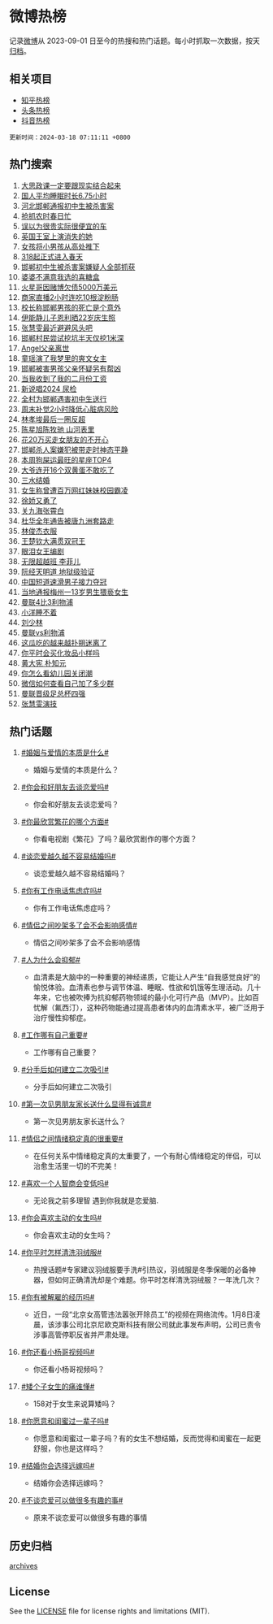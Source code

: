 # 微博热榜

记录[微博](https://www.weibo.com)从 2023-09-01 日至今的热搜和热门话题。每小时抓取一次数据，按天[归档](archives)。

## 相关项目

- [知乎热榜](https://github.com/hotarchive/zhihu)
- [头条热榜](https://github.com/hotarchive/toutiao)
- [抖音热榜](https://github.com/hotarchive/douyin)


`更新时间：2024-03-18 07:11:11 +0800`

## 热门搜索

1. [大思政课一定要跟现实结合起来](https://m.weibo.cn/search?containerid=100103type%3D1%26t%3D10%26q%3D%23%E5%A4%A7%E6%80%9D%E6%94%BF%E8%AF%BE%E4%B8%80%E5%AE%9A%E8%A6%81%E8%B7%9F%E7%8E%B0%E5%AE%9E%E7%BB%93%E5%90%88%E8%B5%B7%E6%9D%A5%23&stream_entry_id=51&isnewpage=1&extparam=seat%3D1%26dgr%3D0%26q%3D%2523%25E5%25A4%25A7%25E6%2580%259D%25E6%2594%25BF%25E8%25AF%25BE%25E4%25B8%2580%25E5%25AE%259A%25E8%25A6%2581%25E8%25B7%259F%25E7%258E%25B0%25E5%25AE%259E%25E7%25BB%2593%25E5%2590%2588%25E8%25B5%25B7%25E6%259D%25A5%2523%26filter_type%3Drealtimehot%26c_type%3D51%26stream_entry_id%3D51%26pos%3D0%26cate%3D10103%26display_time%3D1710717070%26pre_seqid%3D171071707017504256121)
1. [国人平均睡眠时长6.75小时](https://m.weibo.cn/search?containerid=100103type%3D1%26t%3D10%26q%3D%23%E5%9B%BD%E4%BA%BA%E5%B9%B3%E5%9D%87%E7%9D%A1%E7%9C%A0%E6%97%B6%E9%95%BF6.75%E5%B0%8F%E6%97%B6%23&stream_entry_id=31&isnewpage=1&extparam=seat%3D1%26flag%3D2%26dgr%3D0%26stream_entry_id%3D31%26cate%3D5001%26realpos%3D1%26band_rank%3D1%26lcate%3D5001%26c_type%3D31%26q%3D%2523%25E5%259B%25BD%25E4%25BA%25BA%25E5%25B9%25B3%25E5%259D%2587%25E7%259D%25A1%25E7%259C%25A0%25E6%2597%25B6%25E9%2595%25BF6.75%25E5%25B0%258F%25E6%2597%25B6%2523%26pos%3D0%26filter_type%3Drealtimehot%26display_time%3D1710717070%26pre_seqid%3D171071707017504256121)
1. [河北邯郸通报初中生被杀害案](https://m.weibo.cn/search?containerid=100103type%3D1%26t%3D10%26q%3D%23%E6%B2%B3%E5%8C%97%E9%82%AF%E9%83%B8%E9%80%9A%E6%8A%A5%E5%88%9D%E4%B8%AD%E7%94%9F%E8%A2%AB%E6%9D%80%E5%AE%B3%E6%A1%88%23&stream_entry_id=31&isnewpage=1&extparam=seat%3D1%26flag%3D16%26dgr%3D0%26stream_entry_id%3D31%26cate%3D5001%26realpos%3D2%26band_rank%3D2%26lcate%3D5001%26c_type%3D31%26q%3D%2523%25E6%25B2%25B3%25E5%258C%2597%25E9%2582%25AF%25E9%2583%25B8%25E9%2580%259A%25E6%258A%25A5%25E5%2588%259D%25E4%25B8%25AD%25E7%2594%259F%25E8%25A2%25AB%25E6%259D%2580%25E5%25AE%25B3%25E6%25A1%2588%2523%26pos%3D1%26filter_type%3Drealtimehot%26display_time%3D1710717070%26pre_seqid%3D171071707017504256121)
1. [抢抓农时春日忙](https://m.weibo.cn/search?containerid=100103type%3D1%26t%3D10%26q%3D%23%E6%8A%A2%E6%8A%93%E5%86%9C%E6%97%B6%E6%98%A5%E6%97%A5%E5%BF%99%23&stream_entry_id=31&isnewpage=1&extparam=seat%3D1%26flag%3D0%26dgr%3D0%26stream_entry_id%3D31%26cate%3D5001%26realpos%3D3%26band_rank%3D3%26lcate%3D5001%26c_type%3D31%26q%3D%2523%25E6%258A%25A2%25E6%258A%2593%25E5%2586%259C%25E6%2597%25B6%25E6%2598%25A5%25E6%2597%25A5%25E5%25BF%2599%2523%26pos%3D2%26filter_type%3Drealtimehot%26display_time%3D1710717070%26pre_seqid%3D171071707017504256121)
1. [误以为很贵实际很便宜的车](https://m.weibo.cn/search?containerid=100103type%3D1%26t%3D10%26q%3D%23%E8%AF%AF%E4%BB%A5%E4%B8%BA%E5%BE%88%E8%B4%B5%E5%AE%9E%E9%99%85%E5%BE%88%E4%BE%BF%E5%AE%9C%E7%9A%84%E8%BD%A6%23&stream_entry_id=31&isnewpage=1&extparam=seat%3D1%26flag%3D2%26dgr%3D0%26stream_entry_id%3D31%26cate%3D5001%26realpos%3D4%26band_rank%3D4%26lcate%3D5001%26c_type%3D31%26q%3D%2523%25E8%25AF%25AF%25E4%25BB%25A5%25E4%25B8%25BA%25E5%25BE%2588%25E8%25B4%25B5%25E5%25AE%259E%25E9%2599%2585%25E5%25BE%2588%25E4%25BE%25BF%25E5%25AE%259C%25E7%259A%2584%25E8%25BD%25A6%2523%26pos%3D3%26filter_type%3Drealtimehot%26display_time%3D1710717070%26pre_seqid%3D171071707017504256121)
1. [英国王室上演消失的她](https://m.weibo.cn/search?containerid=100103type%3D1%26t%3D10%26q%3D%23%E8%8B%B1%E5%9B%BD%E7%8E%8B%E5%AE%A4%E4%B8%8A%E6%BC%94%E6%B6%88%E5%A4%B1%E7%9A%84%E5%A5%B9%23&stream_entry_id=31&isnewpage=1&extparam=seat%3D1%26flag%3D2%26dgr%3D0%26stream_entry_id%3D31%26cate%3D5001%26realpos%3D5%26band_rank%3D5%26lcate%3D5001%26c_type%3D31%26q%3D%2523%25E8%258B%25B1%25E5%259B%25BD%25E7%258E%258B%25E5%25AE%25A4%25E4%25B8%258A%25E6%25BC%2594%25E6%25B6%2588%25E5%25A4%25B1%25E7%259A%2584%25E5%25A5%25B9%2523%26pos%3D4%26filter_type%3Drealtimehot%26display_time%3D1710717070%26pre_seqid%3D171071707017504256121)
1. [女孩将小男孩从高处推下](https://m.weibo.cn/search?containerid=100103type%3D1%26t%3D10%26q%3D%23%E5%A5%B3%E5%AD%A9%E5%B0%86%E5%B0%8F%E7%94%B7%E5%AD%A9%E4%BB%8E%E9%AB%98%E5%A4%84%E6%8E%A8%E4%B8%8B%23&stream_entry_id=31&isnewpage=1&extparam=seat%3D1%26flag%3D2%26dgr%3D0%26stream_entry_id%3D31%26cate%3D5001%26realpos%3D6%26band_rank%3D6%26lcate%3D5001%26c_type%3D31%26q%3D%2523%25E5%25A5%25B3%25E5%25AD%25A9%25E5%25B0%2586%25E5%25B0%258F%25E7%2594%25B7%25E5%25AD%25A9%25E4%25BB%258E%25E9%25AB%2598%25E5%25A4%2584%25E6%258E%25A8%25E4%25B8%258B%2523%26pos%3D5%26filter_type%3Drealtimehot%26display_time%3D1710717070%26pre_seqid%3D171071707017504256121)
1. [318起正式进入春天](https://m.weibo.cn/search?containerid=100103type%3D1%26t%3D10%26q%3D%23318%E8%B5%B7%E6%AD%A3%E5%BC%8F%E8%BF%9B%E5%85%A5%E6%98%A5%E5%A4%A9%23&stream_entry_id=31&isnewpage=1&extparam=seat%3D1%26dgr%3D0%26is_ad_pos%3D1%26topic_ad%3D1%26adid%3D227052%26cate%3D5001%26stream_entry_id%3D31%26band_rank%3D7%26lcate%3D5001%26c_type%3D31%26q%3D%2523318%25E8%25B5%25B7%25E6%25AD%25A3%25E5%25BC%258F%25E8%25BF%259B%25E5%2585%25A5%25E6%2598%25A5%25E5%25A4%25A9%2523%26pos%3D6%26filter_type%3Drealtimehot%26display_time%3D1710717070%26pre_seqid%3D171071707017504256121)
1. [邯郸初中生被杀害案嫌疑人全部抓获](https://m.weibo.cn/search?containerid=100103type%3D1%26t%3D10%26q%3D%23%E9%82%AF%E9%83%B8%E5%88%9D%E4%B8%AD%E7%94%9F%E8%A2%AB%E6%9D%80%E5%AE%B3%E6%A1%88%E5%AB%8C%E7%96%91%E4%BA%BA%E5%85%A8%E9%83%A8%E6%8A%93%E8%8E%B7%23&stream_entry_id=31&isnewpage=1&extparam=seat%3D1%26flag%3D16%26dgr%3D0%26stream_entry_id%3D31%26cate%3D5001%26realpos%3D7%26band_rank%3D7%26lcate%3D5001%26c_type%3D31%26q%3D%2523%25E9%2582%25AF%25E9%2583%25B8%25E5%2588%259D%25E4%25B8%25AD%25E7%2594%259F%25E8%25A2%25AB%25E6%259D%2580%25E5%25AE%25B3%25E6%25A1%2588%25E5%25AB%258C%25E7%2596%2591%25E4%25BA%25BA%25E5%2585%25A8%25E9%2583%25A8%25E6%258A%2593%25E8%258E%25B7%2523%26pos%3D7%26filter_type%3Drealtimehot%26display_time%3D1710717070%26pre_seqid%3D171071707017504256121)
1. [婆婆不满意我选的喜糖盒](https://m.weibo.cn/search?containerid=100103type%3D1%26t%3D10%26q%3D%23%E5%A9%86%E5%A9%86%E4%B8%8D%E6%BB%A1%E6%84%8F%E6%88%91%E9%80%89%E7%9A%84%E5%96%9C%E7%B3%96%E7%9B%92%23&stream_entry_id=31&isnewpage=1&extparam=seat%3D1%26flag%3D2%26dgr%3D0%26stream_entry_id%3D31%26cate%3D5001%26realpos%3D8%26band_rank%3D8%26lcate%3D5001%26c_type%3D31%26q%3D%2523%25E5%25A9%2586%25E5%25A9%2586%25E4%25B8%258D%25E6%25BB%25A1%25E6%2584%258F%25E6%2588%2591%25E9%2580%2589%25E7%259A%2584%25E5%2596%259C%25E7%25B3%2596%25E7%259B%2592%2523%26pos%3D8%26filter_type%3Drealtimehot%26display_time%3D1710717070%26pre_seqid%3D171071707017504256121)
1. [火星哥因赌博欠债5000万美元](https://m.weibo.cn/search?containerid=100103type%3D1%26t%3D10%26q%3D%23%E7%81%AB%E6%98%9F%E5%93%A5%E5%9B%A0%E8%B5%8C%E5%8D%9A%E6%AC%A0%E5%80%BA5000%E4%B8%87%E7%BE%8E%E5%85%83%23&stream_entry_id=31&isnewpage=1&extparam=seat%3D1%26flag%3D2%26dgr%3D0%26stream_entry_id%3D31%26cate%3D5001%26realpos%3D9%26band_rank%3D9%26lcate%3D5001%26c_type%3D31%26q%3D%2523%25E7%2581%25AB%25E6%2598%259F%25E5%2593%25A5%25E5%259B%25A0%25E8%25B5%258C%25E5%258D%259A%25E6%25AC%25A0%25E5%2580%25BA5000%25E4%25B8%2587%25E7%25BE%258E%25E5%2585%2583%2523%26pos%3D9%26filter_type%3Drealtimehot%26display_time%3D1710717070%26pre_seqid%3D171071707017504256121)
1. [商家直播2小时连吃10根淀粉肠](https://m.weibo.cn/search?containerid=100103type%3D1%26t%3D10%26q%3D%23%E5%95%86%E5%AE%B6%E7%9B%B4%E6%92%AD2%E5%B0%8F%E6%97%B6%E8%BF%9E%E5%90%8310%E6%A0%B9%E6%B7%80%E7%B2%89%E8%82%A0%23&stream_entry_id=31&isnewpage=1&extparam=seat%3D1%26flag%3D2%26dgr%3D0%26stream_entry_id%3D31%26cate%3D5001%26realpos%3D10%26band_rank%3D10%26lcate%3D5001%26c_type%3D31%26q%3D%2523%25E5%2595%2586%25E5%25AE%25B6%25E7%259B%25B4%25E6%2592%25AD2%25E5%25B0%258F%25E6%2597%25B6%25E8%25BF%259E%25E5%2590%258310%25E6%25A0%25B9%25E6%25B7%2580%25E7%25B2%2589%25E8%2582%25A0%2523%26pos%3D10%26filter_type%3Drealtimehot%26display_time%3D1710717070%26pre_seqid%3D171071707017504256121)
1. [校长称邯郸男孩的死亡是个意外](https://m.weibo.cn/search?containerid=100103type%3D1%26t%3D10%26q%3D%23%E6%A0%A1%E9%95%BF%E7%A7%B0%E9%82%AF%E9%83%B8%E7%94%B7%E5%AD%A9%E7%9A%84%E6%AD%BB%E4%BA%A1%E6%98%AF%E4%B8%AA%E6%84%8F%E5%A4%96%23&stream_entry_id=31&isnewpage=1&extparam=seat%3D1%26flag%3D2%26dgr%3D0%26stream_entry_id%3D31%26cate%3D5001%26realpos%3D11%26band_rank%3D11%26lcate%3D5001%26c_type%3D31%26q%3D%2523%25E6%25A0%25A1%25E9%2595%25BF%25E7%25A7%25B0%25E9%2582%25AF%25E9%2583%25B8%25E7%2594%25B7%25E5%25AD%25A9%25E7%259A%2584%25E6%25AD%25BB%25E4%25BA%25A1%25E6%2598%25AF%25E4%25B8%25AA%25E6%2584%258F%25E5%25A4%2596%2523%26pos%3D11%26filter_type%3Drealtimehot%26display_time%3D1710717070%26pre_seqid%3D171071707017504256121)
1. [伊能静儿子恩利晒22岁庆生照](https://m.weibo.cn/search?containerid=100103type%3D1%26t%3D10%26q%3D%23%E4%BC%8A%E8%83%BD%E9%9D%99%E5%84%BF%E5%AD%90%E6%81%A9%E5%88%A9%E6%99%9222%E5%B2%81%E5%BA%86%E7%94%9F%E7%85%A7%23&stream_entry_id=31&isnewpage=1&extparam=seat%3D1%26flag%3D1%26dgr%3D0%26stream_entry_id%3D31%26cate%3D5001%26realpos%3D12%26band_rank%3D12%26lcate%3D5001%26c_type%3D31%26q%3D%2523%25E4%25BC%258A%25E8%2583%25BD%25E9%259D%2599%25E5%2584%25BF%25E5%25AD%2590%25E6%2581%25A9%25E5%2588%25A9%25E6%2599%259222%25E5%25B2%2581%25E5%25BA%2586%25E7%2594%259F%25E7%2585%25A7%2523%26pos%3D12%26filter_type%3Drealtimehot%26display_time%3D1710717070%26pre_seqid%3D171071707017504256121)
1. [张慧雯最近避避风头吧](https://m.weibo.cn/search?containerid=100103type%3D1%26t%3D10%26q%3D%23%E5%BC%A0%E6%85%A7%E9%9B%AF%E6%9C%80%E8%BF%91%E9%81%BF%E9%81%BF%E9%A3%8E%E5%A4%B4%E5%90%A7%23&stream_entry_id=31&isnewpage=1&extparam=seat%3D1%26flag%3D2%26dgr%3D0%26stream_entry_id%3D31%26cate%3D5001%26realpos%3D13%26band_rank%3D13%26lcate%3D5001%26c_type%3D31%26q%3D%2523%25E5%25BC%25A0%25E6%2585%25A7%25E9%259B%25AF%25E6%259C%2580%25E8%25BF%2591%25E9%2581%25BF%25E9%2581%25BF%25E9%25A3%258E%25E5%25A4%25B4%25E5%2590%25A7%2523%26pos%3D13%26filter_type%3Drealtimehot%26display_time%3D1710717070%26pre_seqid%3D171071707017504256121)
1. [邯郸村民尝试挖坑半天仅挖1米深](https://m.weibo.cn/search?containerid=100103type%3D1%26t%3D10%26q%3D%23%E9%82%AF%E9%83%B8%E6%9D%91%E6%B0%91%E5%B0%9D%E8%AF%95%E6%8C%96%E5%9D%91%E5%8D%8A%E5%A4%A9%E4%BB%85%E6%8C%961%E7%B1%B3%E6%B7%B1%23&stream_entry_id=31&isnewpage=1&extparam=seat%3D1%26flag%3D2%26dgr%3D0%26stream_entry_id%3D31%26cate%3D5001%26realpos%3D14%26band_rank%3D14%26lcate%3D5001%26c_type%3D31%26q%3D%2523%25E9%2582%25AF%25E9%2583%25B8%25E6%259D%2591%25E6%25B0%2591%25E5%25B0%259D%25E8%25AF%2595%25E6%258C%2596%25E5%259D%2591%25E5%258D%258A%25E5%25A4%25A9%25E4%25BB%2585%25E6%258C%25961%25E7%25B1%25B3%25E6%25B7%25B1%2523%26pos%3D14%26filter_type%3Drealtimehot%26display_time%3D1710717070%26pre_seqid%3D171071707017504256121)
1. [Angel父亲离世](https://m.weibo.cn/search?containerid=100103type%3D1%26t%3D10%26q%3D%23Angel%E7%88%B6%E4%BA%B2%E7%A6%BB%E4%B8%96%23&stream_entry_id=31&isnewpage=1&extparam=seat%3D1%26flag%3D2%26dgr%3D0%26stream_entry_id%3D31%26cate%3D5001%26realpos%3D15%26band_rank%3D15%26lcate%3D5001%26c_type%3D31%26q%3D%2523Angel%25E7%2588%25B6%25E4%25BA%25B2%25E7%25A6%25BB%25E4%25B8%2596%2523%26pos%3D15%26filter_type%3Drealtimehot%26display_time%3D1710717070%26pre_seqid%3D171071707017504256121)
1. [童瑶演了我梦里的爽文女主](https://m.weibo.cn/search?containerid=100103type%3D1%26t%3D10%26q%3D%E7%AB%A5%E7%91%B6%E6%BC%94%E4%BA%86%E6%88%91%E6%A2%A6%E9%87%8C%E7%9A%84%E7%88%BD%E6%96%87%E5%A5%B3%E4%B8%BB&stream_entry_id=31&isnewpage=1&extparam=seat%3D1%26flag%3D2%26dgr%3D0%26stream_entry_id%3D31%26cate%3D5001%26realpos%3D16%26band_rank%3D16%26lcate%3D5001%26c_type%3D31%26q%3D%25E7%25AB%25A5%25E7%2591%25B6%25E6%25BC%2594%25E4%25BA%2586%25E6%2588%2591%25E6%25A2%25A6%25E9%2587%258C%25E7%259A%2584%25E7%2588%25BD%25E6%2596%2587%25E5%25A5%25B3%25E4%25B8%25BB%26pos%3D16%26filter_type%3Drealtimehot%26display_time%3D1710717070%26pre_seqid%3D171071707017504256121)
1. [邯郸被害男孩父亲怀疑另有帮凶](https://m.weibo.cn/search?containerid=100103type%3D1%26t%3D10%26q%3D%23%E9%82%AF%E9%83%B8%E8%A2%AB%E5%AE%B3%E7%94%B7%E5%AD%A9%E7%88%B6%E4%BA%B2%E6%80%80%E7%96%91%E5%8F%A6%E6%9C%89%E5%B8%AE%E5%87%B6%23&stream_entry_id=31&isnewpage=1&extparam=seat%3D1%26flag%3D0%26dgr%3D0%26stream_entry_id%3D31%26cate%3D5001%26realpos%3D17%26band_rank%3D17%26lcate%3D5001%26c_type%3D31%26q%3D%2523%25E9%2582%25AF%25E9%2583%25B8%25E8%25A2%25AB%25E5%25AE%25B3%25E7%2594%25B7%25E5%25AD%25A9%25E7%2588%25B6%25E4%25BA%25B2%25E6%2580%2580%25E7%2596%2591%25E5%258F%25A6%25E6%259C%2589%25E5%25B8%25AE%25E5%2587%25B6%2523%26pos%3D17%26filter_type%3Drealtimehot%26display_time%3D1710717070%26pre_seqid%3D171071707017504256121)
1. [当我收到了我的二月份工资](https://m.weibo.cn/search?containerid=100103type%3D1%26t%3D10%26q%3D%23%E5%BD%93%E6%88%91%E6%94%B6%E5%88%B0%E4%BA%86%E6%88%91%E7%9A%84%E4%BA%8C%E6%9C%88%E4%BB%BD%E5%B7%A5%E8%B5%84%23&stream_entry_id=31&isnewpage=1&extparam=seat%3D1%26flag%3D2%26dgr%3D0%26stream_entry_id%3D31%26cate%3D5001%26realpos%3D18%26band_rank%3D18%26lcate%3D5001%26c_type%3D31%26q%3D%2523%25E5%25BD%2593%25E6%2588%2591%25E6%2594%25B6%25E5%2588%25B0%25E4%25BA%2586%25E6%2588%2591%25E7%259A%2584%25E4%25BA%258C%25E6%259C%2588%25E4%25BB%25BD%25E5%25B7%25A5%25E8%25B5%2584%2523%26pos%3D18%26filter_type%3Drealtimehot%26display_time%3D1710717070%26pre_seqid%3D171071707017504256121)
1. [新说唱2024 尿检](https://m.weibo.cn/search?containerid=100103type%3D1%26t%3D10%26q%3D%E6%96%B0%E8%AF%B4%E5%94%B12024+%E5%B0%BF%E6%A3%80&stream_entry_id=31&isnewpage=1&extparam=seat%3D1%26flag%3D2%26dgr%3D0%26stream_entry_id%3D31%26cate%3D5001%26realpos%3D19%26band_rank%3D19%26lcate%3D5001%26c_type%3D31%26q%3D%25E6%2596%25B0%25E8%25AF%25B4%25E5%2594%25B12024%2520%25E5%25B0%25BF%25E6%25A3%2580%26pos%3D19%26filter_type%3Drealtimehot%26display_time%3D1710717070%26pre_seqid%3D171071707017504256121)
1. [全村为邯郸遇害初中生送行](https://m.weibo.cn/search?containerid=100103type%3D1%26t%3D10%26q%3D%23%E5%85%A8%E6%9D%91%E4%B8%BA%E9%82%AF%E9%83%B8%E9%81%87%E5%AE%B3%E5%88%9D%E4%B8%AD%E7%94%9F%E9%80%81%E8%A1%8C%23&stream_entry_id=31&isnewpage=1&extparam=seat%3D1%26flag%3D0%26dgr%3D0%26stream_entry_id%3D31%26cate%3D5001%26realpos%3D20%26band_rank%3D20%26lcate%3D5001%26c_type%3D31%26q%3D%2523%25E5%2585%25A8%25E6%259D%2591%25E4%25B8%25BA%25E9%2582%25AF%25E9%2583%25B8%25E9%2581%2587%25E5%25AE%25B3%25E5%2588%259D%25E4%25B8%25AD%25E7%2594%259F%25E9%2580%2581%25E8%25A1%258C%2523%26pos%3D20%26filter_type%3Drealtimehot%26display_time%3D1710717070%26pre_seqid%3D171071707017504256121)
1. [周末补觉2小时降低心脏病风险](https://m.weibo.cn/search?containerid=100103type%3D1%26t%3D10%26q%3D%23%E5%91%A8%E6%9C%AB%E8%A1%A5%E8%A7%892%E5%B0%8F%E6%97%B6%E9%99%8D%E4%BD%8E%E5%BF%83%E8%84%8F%E7%97%85%E9%A3%8E%E9%99%A9%23&stream_entry_id=31&isnewpage=1&extparam=seat%3D1%26flag%3D1%26dgr%3D0%26stream_entry_id%3D31%26cate%3D5001%26realpos%3D21%26band_rank%3D21%26lcate%3D5001%26c_type%3D31%26q%3D%2523%25E5%2591%25A8%25E6%259C%25AB%25E8%25A1%25A5%25E8%25A7%25892%25E5%25B0%258F%25E6%2597%25B6%25E9%2599%258D%25E4%25BD%258E%25E5%25BF%2583%25E8%2584%258F%25E7%2597%2585%25E9%25A3%258E%25E9%2599%25A9%2523%26pos%3D21%26filter_type%3Drealtimehot%26display_time%3D1710717070%26pre_seqid%3D171071707017504256121)
1. [林孝埈最后一圈反超](https://m.weibo.cn/search?containerid=100103type%3D1%26t%3D10%26q%3D%23%E6%9E%97%E5%AD%9D%E5%9F%88%E6%9C%80%E5%90%8E%E4%B8%80%E5%9C%88%E5%8F%8D%E8%B6%85%23&stream_entry_id=31&isnewpage=1&extparam=seat%3D1%26flag%3D0%26dgr%3D0%26stream_entry_id%3D31%26cate%3D5001%26realpos%3D22%26band_rank%3D22%26lcate%3D5001%26c_type%3D31%26q%3D%2523%25E6%259E%2597%25E5%25AD%259D%25E5%259F%2588%25E6%259C%2580%25E5%2590%258E%25E4%25B8%2580%25E5%259C%2588%25E5%258F%258D%25E8%25B6%2585%2523%26pos%3D22%26filter_type%3Drealtimehot%26display_time%3D1710717070%26pre_seqid%3D171071707017504256121)
1. [陈星旭陈牧驰 山河表里](https://m.weibo.cn/search?containerid=100103type%3D1%26t%3D10%26q%3D%E9%99%88%E6%98%9F%E6%97%AD%E9%99%88%E7%89%A7%E9%A9%B0+%E5%B1%B1%E6%B2%B3%E8%A1%A8%E9%87%8C&stream_entry_id=31&isnewpage=1&extparam=seat%3D1%26flag%3D0%26dgr%3D0%26stream_entry_id%3D31%26cate%3D5001%26realpos%3D23%26band_rank%3D23%26lcate%3D5001%26c_type%3D31%26q%3D%25E9%2599%2588%25E6%2598%259F%25E6%2597%25AD%25E9%2599%2588%25E7%2589%25A7%25E9%25A9%25B0%2520%25E5%25B1%25B1%25E6%25B2%25B3%25E8%25A1%25A8%25E9%2587%258C%26pos%3D23%26filter_type%3Drealtimehot%26display_time%3D1710717070%26pre_seqid%3D171071707017504256121)
1. [花20万买走女朋友的不开心](https://m.weibo.cn/search?containerid=100103type%3D1%26t%3D10%26q%3D%23%E8%8A%B120%E4%B8%87%E4%B9%B0%E8%B5%B0%E5%A5%B3%E6%9C%8B%E5%8F%8B%E7%9A%84%E4%B8%8D%E5%BC%80%E5%BF%83%23&stream_entry_id=31&isnewpage=1&extparam=seat%3D1%26flag%3D0%26dgr%3D0%26stream_entry_id%3D31%26cate%3D5001%26realpos%3D24%26band_rank%3D24%26lcate%3D5001%26c_type%3D31%26q%3D%2523%25E8%258A%25B120%25E4%25B8%2587%25E4%25B9%25B0%25E8%25B5%25B0%25E5%25A5%25B3%25E6%259C%258B%25E5%258F%258B%25E7%259A%2584%25E4%25B8%258D%25E5%25BC%2580%25E5%25BF%2583%2523%26pos%3D24%26filter_type%3Drealtimehot%26display_time%3D1710717070%26pre_seqid%3D171071707017504256121)
1. [邯郸杀人案嫌犯被带走时神态平静](https://m.weibo.cn/search?containerid=100103type%3D1%26t%3D10%26q%3D%23%E9%82%AF%E9%83%B8%E6%9D%80%E4%BA%BA%E6%A1%88%E5%AB%8C%E7%8A%AF%E8%A2%AB%E5%B8%A6%E8%B5%B0%E6%97%B6%E7%A5%9E%E6%80%81%E5%B9%B3%E9%9D%99%23&stream_entry_id=31&isnewpage=1&extparam=seat%3D1%26flag%3D0%26dgr%3D0%26stream_entry_id%3D31%26cate%3D5001%26realpos%3D25%26band_rank%3D25%26lcate%3D5001%26c_type%3D31%26q%3D%2523%25E9%2582%25AF%25E9%2583%25B8%25E6%259D%2580%25E4%25BA%25BA%25E6%25A1%2588%25E5%25AB%258C%25E7%258A%25AF%25E8%25A2%25AB%25E5%25B8%25A6%25E8%25B5%25B0%25E6%2597%25B6%25E7%25A5%259E%25E6%2580%2581%25E5%25B9%25B3%25E9%259D%2599%2523%26pos%3D25%26filter_type%3Drealtimehot%26display_time%3D1710717070%26pre_seqid%3D171071707017504256121)
1. [本周狗屎运最旺的星座TOP4](https://m.weibo.cn/search?containerid=100103type%3D1%26t%3D10%26q%3D%E6%9C%AC%E5%91%A8%E7%8B%97%E5%B1%8E%E8%BF%90%E6%9C%80%E6%97%BA%E7%9A%84%E6%98%9F%E5%BA%A7TOP4&stream_entry_id=31&isnewpage=1&extparam=seat%3D1%26flag%3D0%26dgr%3D0%26stream_entry_id%3D31%26cate%3D5001%26realpos%3D26%26band_rank%3D26%26lcate%3D5001%26c_type%3D31%26q%3D%25E6%259C%25AC%25E5%2591%25A8%25E7%258B%2597%25E5%25B1%258E%25E8%25BF%2590%25E6%259C%2580%25E6%2597%25BA%25E7%259A%2584%25E6%2598%259F%25E5%25BA%25A7TOP4%26pos%3D26%26filter_type%3Drealtimehot%26display_time%3D1710717070%26pre_seqid%3D171071707017504256121)
1. [大爷连开16个双黄蛋不敢吃了](https://m.weibo.cn/search?containerid=100103type%3D1%26t%3D10%26q%3D%23%E5%A4%A7%E7%88%B7%E8%BF%9E%E5%BC%8016%E4%B8%AA%E5%8F%8C%E9%BB%84%E8%9B%8B%E4%B8%8D%E6%95%A2%E5%90%83%E4%BA%86%23&stream_entry_id=31&isnewpage=1&extparam=seat%3D1%26flag%3D0%26dgr%3D0%26stream_entry_id%3D31%26cate%3D5001%26realpos%3D27%26band_rank%3D27%26lcate%3D5001%26c_type%3D31%26q%3D%2523%25E5%25A4%25A7%25E7%2588%25B7%25E8%25BF%259E%25E5%25BC%258016%25E4%25B8%25AA%25E5%258F%258C%25E9%25BB%2584%25E8%259B%258B%25E4%25B8%258D%25E6%2595%25A2%25E5%2590%2583%25E4%25BA%2586%2523%26pos%3D27%26filter_type%3Drealtimehot%26display_time%3D1710717070%26pre_seqid%3D171071707017504256121)
1. [三水结婚](https://m.weibo.cn/search?containerid=100103type%3D1%26t%3D10%26q%3D%E4%B8%89%E6%B0%B4%E7%BB%93%E5%A9%9A&stream_entry_id=31&isnewpage=1&extparam=seat%3D1%26flag%3D0%26dgr%3D0%26stream_entry_id%3D31%26cate%3D5001%26realpos%3D28%26band_rank%3D28%26lcate%3D5001%26c_type%3D31%26q%3D%25E4%25B8%2589%25E6%25B0%25B4%25E7%25BB%2593%25E5%25A9%259A%26pos%3D28%26filter_type%3Drealtimehot%26display_time%3D1710717070%26pre_seqid%3D171071707017504256121)
1. [女生称曾遭百万网红妹妹校园霸凌](https://m.weibo.cn/search?containerid=100103type%3D1%26t%3D10%26q%3D%23%E5%A5%B3%E7%94%9F%E7%A7%B0%E6%9B%BE%E9%81%AD%E7%99%BE%E4%B8%87%E7%BD%91%E7%BA%A2%E5%A6%B9%E5%A6%B9%E6%A0%A1%E5%9B%AD%E9%9C%B8%E5%87%8C%23&stream_entry_id=31&isnewpage=1&extparam=seat%3D1%26flag%3D0%26dgr%3D0%26stream_entry_id%3D31%26cate%3D5001%26realpos%3D29%26band_rank%3D29%26lcate%3D5001%26c_type%3D31%26q%3D%2523%25E5%25A5%25B3%25E7%2594%259F%25E7%25A7%25B0%25E6%259B%25BE%25E9%2581%25AD%25E7%2599%25BE%25E4%25B8%2587%25E7%25BD%2591%25E7%25BA%25A2%25E5%25A6%25B9%25E5%25A6%25B9%25E6%25A0%25A1%25E5%259B%25AD%25E9%259C%25B8%25E5%2587%258C%2523%26pos%3D29%26filter_type%3Drealtimehot%26display_time%3D1710717070%26pre_seqid%3D171071707017504256121)
1. [徐娇又勇了](https://m.weibo.cn/search?containerid=100103type%3D1%26t%3D10%26q%3D%23%E5%BE%90%E5%A8%87%E5%8F%88%E5%8B%87%E4%BA%86%23&stream_entry_id=31&isnewpage=1&extparam=seat%3D1%26flag%3D0%26dgr%3D0%26stream_entry_id%3D31%26cate%3D5001%26realpos%3D30%26band_rank%3D30%26lcate%3D5001%26c_type%3D31%26q%3D%2523%25E5%25BE%2590%25E5%25A8%2587%25E5%258F%2588%25E5%258B%2587%25E4%25BA%2586%2523%26pos%3D30%26filter_type%3Drealtimehot%26display_time%3D1710717070%26pre_seqid%3D171071707017504256121)
1. [关九海张霄白](https://m.weibo.cn/search?containerid=100103type%3D1%26t%3D10%26q%3D%23%E5%85%B3%E4%B9%9D%E6%B5%B7%E5%BC%A0%E9%9C%84%E7%99%BD%23&stream_entry_id=31&isnewpage=1&extparam=seat%3D1%26flag%3D0%26dgr%3D0%26stream_entry_id%3D31%26cate%3D5001%26realpos%3D31%26band_rank%3D31%26lcate%3D5001%26c_type%3D31%26q%3D%2523%25E5%2585%25B3%25E4%25B9%259D%25E6%25B5%25B7%25E5%25BC%25A0%25E9%259C%2584%25E7%2599%25BD%2523%26pos%3D31%26filter_type%3Drealtimehot%26display_time%3D1710717070%26pre_seqid%3D171071707017504256121)
1. [杜华全年通告被唐九洲套路走](https://m.weibo.cn/search?containerid=100103type%3D1%26t%3D10%26q%3D%E6%9D%9C%E5%8D%8E%E5%85%A8%E5%B9%B4%E9%80%9A%E5%91%8A%E8%A2%AB%E5%94%90%E4%B9%9D%E6%B4%B2%E5%A5%97%E8%B7%AF%E8%B5%B0&stream_entry_id=31&isnewpage=1&extparam=seat%3D1%26flag%3D0%26dgr%3D0%26stream_entry_id%3D31%26cate%3D5001%26realpos%3D32%26band_rank%3D32%26lcate%3D5001%26c_type%3D31%26q%3D%25E6%259D%259C%25E5%258D%258E%25E5%2585%25A8%25E5%25B9%25B4%25E9%2580%259A%25E5%2591%258A%25E8%25A2%25AB%25E5%2594%2590%25E4%25B9%259D%25E6%25B4%25B2%25E5%25A5%2597%25E8%25B7%25AF%25E8%25B5%25B0%26pos%3D32%26filter_type%3Drealtimehot%26display_time%3D1710717070%26pre_seqid%3D171071707017504256121)
1. [林俊杰衣服](https://m.weibo.cn/search?containerid=100103type%3D1%26t%3D10%26q%3D%E6%9E%97%E4%BF%8A%E6%9D%B0%E8%A1%A3%E6%9C%8D&stream_entry_id=31&isnewpage=1&extparam=seat%3D1%26flag%3D0%26dgr%3D0%26stream_entry_id%3D31%26cate%3D5001%26realpos%3D33%26band_rank%3D33%26lcate%3D5001%26c_type%3D31%26q%3D%25E6%259E%2597%25E4%25BF%258A%25E6%259D%25B0%25E8%25A1%25A3%25E6%259C%258D%26pos%3D33%26filter_type%3Drealtimehot%26display_time%3D1710717070%26pre_seqid%3D171071707017504256121)
1. [王楚钦大满贯双冠王](https://m.weibo.cn/search?containerid=100103type%3D1%26t%3D10%26q%3D%23%E7%8E%8B%E6%A5%9A%E9%92%A6%E5%A4%A7%E6%BB%A1%E8%B4%AF%E5%8F%8C%E5%86%A0%E7%8E%8B%23&stream_entry_id=31&isnewpage=1&extparam=seat%3D1%26flag%3D0%26dgr%3D0%26stream_entry_id%3D31%26cate%3D5001%26realpos%3D34%26band_rank%3D34%26lcate%3D5001%26c_type%3D31%26q%3D%2523%25E7%258E%258B%25E6%25A5%259A%25E9%2592%25A6%25E5%25A4%25A7%25E6%25BB%25A1%25E8%25B4%25AF%25E5%258F%258C%25E5%2586%25A0%25E7%258E%258B%2523%26pos%3D34%26filter_type%3Drealtimehot%26display_time%3D1710717070%26pre_seqid%3D171071707017504256121)
1. [眼泪女王编剧](https://m.weibo.cn/search?containerid=100103type%3D1%26t%3D10%26q%3D%E7%9C%BC%E6%B3%AA%E5%A5%B3%E7%8E%8B%E7%BC%96%E5%89%A7&stream_entry_id=31&isnewpage=1&extparam=seat%3D1%26flag%3D0%26dgr%3D0%26stream_entry_id%3D31%26cate%3D5001%26realpos%3D35%26band_rank%3D35%26lcate%3D5001%26c_type%3D31%26q%3D%25E7%259C%25BC%25E6%25B3%25AA%25E5%25A5%25B3%25E7%258E%258B%25E7%25BC%2596%25E5%2589%25A7%26pos%3D35%26filter_type%3Drealtimehot%26display_time%3D1710717070%26pre_seqid%3D171071707017504256121)
1. [无限超越班 李菲儿](https://m.weibo.cn/search?containerid=100103type%3D1%26t%3D10%26q%3D%E6%97%A0%E9%99%90%E8%B6%85%E8%B6%8A%E7%8F%AD+%E6%9D%8E%E8%8F%B2%E5%84%BF&stream_entry_id=31&isnewpage=1&extparam=seat%3D1%26flag%3D0%26dgr%3D0%26stream_entry_id%3D31%26cate%3D5001%26realpos%3D36%26band_rank%3D36%26lcate%3D5001%26c_type%3D31%26q%3D%25E6%2597%25A0%25E9%2599%2590%25E8%25B6%2585%25E8%25B6%258A%25E7%258F%25AD%2520%25E6%259D%258E%25E8%258F%25B2%25E5%2584%25BF%26pos%3D36%26filter_type%3Drealtimehot%26display_time%3D1710717070%26pre_seqid%3D171071707017504256121)
1. [阮经天明道 地狱级验证](https://m.weibo.cn/search?containerid=100103type%3D1%26t%3D10%26q%3D%E9%98%AE%E7%BB%8F%E5%A4%A9%E6%98%8E%E9%81%93+%E5%9C%B0%E7%8B%B1%E7%BA%A7%E9%AA%8C%E8%AF%81&stream_entry_id=31&isnewpage=1&extparam=seat%3D1%26flag%3D0%26dgr%3D0%26stream_entry_id%3D31%26cate%3D5001%26realpos%3D37%26band_rank%3D37%26lcate%3D5001%26c_type%3D31%26q%3D%25E9%2598%25AE%25E7%25BB%258F%25E5%25A4%25A9%25E6%2598%258E%25E9%2581%2593%2520%25E5%259C%25B0%25E7%258B%25B1%25E7%25BA%25A7%25E9%25AA%258C%25E8%25AF%2581%26pos%3D37%26filter_type%3Drealtimehot%26display_time%3D1710717070%26pre_seqid%3D171071707017504256121)
1. [中国短道速滑男子接力夺冠](https://m.weibo.cn/search?containerid=100103type%3D1%26t%3D10%26q%3D%23%E4%B8%AD%E5%9B%BD%E7%9F%AD%E9%81%93%E9%80%9F%E6%BB%91%E7%94%B7%E5%AD%90%E6%8E%A5%E5%8A%9B%E5%A4%BA%E5%86%A0%23&stream_entry_id=31&isnewpage=1&extparam=seat%3D1%26flag%3D0%26dgr%3D0%26stream_entry_id%3D31%26cate%3D5001%26realpos%3D38%26band_rank%3D38%26lcate%3D5001%26c_type%3D31%26q%3D%2523%25E4%25B8%25AD%25E5%259B%25BD%25E7%259F%25AD%25E9%2581%2593%25E9%2580%259F%25E6%25BB%2591%25E7%2594%25B7%25E5%25AD%2590%25E6%258E%25A5%25E5%258A%259B%25E5%25A4%25BA%25E5%2586%25A0%2523%26pos%3D38%26filter_type%3Drealtimehot%26display_time%3D1710717070%26pre_seqid%3D171071707017504256121)
1. [当地通报梅州一13岁男生猥亵女生](https://m.weibo.cn/search?containerid=100103type%3D1%26t%3D10%26q%3D%23%E5%BD%93%E5%9C%B0%E9%80%9A%E6%8A%A5%E6%A2%85%E5%B7%9E%E4%B8%8013%E5%B2%81%E7%94%B7%E7%94%9F%E7%8C%A5%E4%BA%B5%E5%A5%B3%E7%94%9F%23&stream_entry_id=31&isnewpage=1&extparam=seat%3D1%26flag%3D1%26dgr%3D0%26stream_entry_id%3D31%26cate%3D5001%26realpos%3D39%26band_rank%3D39%26lcate%3D5001%26c_type%3D31%26q%3D%2523%25E5%25BD%2593%25E5%259C%25B0%25E9%2580%259A%25E6%258A%25A5%25E6%25A2%2585%25E5%25B7%259E%25E4%25B8%258013%25E5%25B2%2581%25E7%2594%25B7%25E7%2594%259F%25E7%258C%25A5%25E4%25BA%25B5%25E5%25A5%25B3%25E7%2594%259F%2523%26pos%3D39%26filter_type%3Drealtimehot%26display_time%3D1710717070%26pre_seqid%3D171071707017504256121)
1. [曼联4比3利物浦](https://m.weibo.cn/search?containerid=100103type%3D1%26t%3D10%26q%3D%23%E6%9B%BC%E8%81%944%E6%AF%943%E5%88%A9%E7%89%A9%E6%B5%A6%23&stream_entry_id=31&isnewpage=1&extparam=seat%3D1%26flag%3D1%26dgr%3D0%26stream_entry_id%3D31%26cate%3D5001%26realpos%3D40%26band_rank%3D40%26lcate%3D5001%26c_type%3D31%26q%3D%2523%25E6%259B%25BC%25E8%2581%25944%25E6%25AF%25943%25E5%2588%25A9%25E7%2589%25A9%25E6%25B5%25A6%2523%26pos%3D40%26filter_type%3Drealtimehot%26display_time%3D1710717070%26pre_seqid%3D171071707017504256121)
1. [小洋睡不着](https://m.weibo.cn/search?containerid=100103type%3D1%26t%3D10%26q%3D%23%E5%B0%8F%E6%B4%8B%E7%9D%A1%E4%B8%8D%E7%9D%80%23&stream_entry_id=31&isnewpage=1&extparam=seat%3D1%26flag%3D0%26dgr%3D0%26stream_entry_id%3D31%26cate%3D5001%26realpos%3D41%26band_rank%3D41%26lcate%3D5001%26c_type%3D31%26q%3D%2523%25E5%25B0%258F%25E6%25B4%258B%25E7%259D%25A1%25E4%25B8%258D%25E7%259D%2580%2523%26pos%3D41%26filter_type%3Drealtimehot%26display_time%3D1710717070%26pre_seqid%3D171071707017504256121)
1. [刘少林](https://m.weibo.cn/search?containerid=100103type%3D1%26t%3D10%26q%3D%E5%88%98%E5%B0%91%E6%9E%97&stream_entry_id=31&isnewpage=1&extparam=seat%3D1%26flag%3D0%26dgr%3D0%26stream_entry_id%3D31%26cate%3D5001%26realpos%3D42%26band_rank%3D42%26lcate%3D5001%26c_type%3D31%26q%3D%25E5%2588%2598%25E5%25B0%2591%25E6%259E%2597%26pos%3D42%26filter_type%3Drealtimehot%26display_time%3D1710717070%26pre_seqid%3D171071707017504256121)
1. [曼联vs利物浦](https://m.weibo.cn/search?containerid=100103type%3D1%26t%3D10%26q%3D%23%E6%9B%BC%E8%81%94vs%E5%88%A9%E7%89%A9%E6%B5%A6%23&stream_entry_id=31&isnewpage=1&extparam=seat%3D1%26flag%3D0%26dgr%3D0%26stream_entry_id%3D31%26cate%3D5001%26realpos%3D43%26band_rank%3D43%26lcate%3D5001%26c_type%3D31%26q%3D%2523%25E6%259B%25BC%25E8%2581%2594vs%25E5%2588%25A9%25E7%2589%25A9%25E6%25B5%25A6%2523%26pos%3D43%26filter_type%3Drealtimehot%26display_time%3D1710717070%26pre_seqid%3D171071707017504256121)
1. [这瓜吃的越来越扑朔迷离了](https://m.weibo.cn/search?containerid=100103type%3D1%26t%3D10%26q%3D%23%E8%BF%99%E7%93%9C%E5%90%83%E7%9A%84%E8%B6%8A%E6%9D%A5%E8%B6%8A%E6%89%91%E6%9C%94%E8%BF%B7%E7%A6%BB%E4%BA%86%23&stream_entry_id=31&isnewpage=1&extparam=seat%3D1%26flag%3D0%26dgr%3D0%26stream_entry_id%3D31%26cate%3D5001%26realpos%3D44%26band_rank%3D44%26lcate%3D5001%26c_type%3D31%26q%3D%2523%25E8%25BF%2599%25E7%2593%259C%25E5%2590%2583%25E7%259A%2584%25E8%25B6%258A%25E6%259D%25A5%25E8%25B6%258A%25E6%2589%2591%25E6%259C%2594%25E8%25BF%25B7%25E7%25A6%25BB%25E4%25BA%2586%2523%26pos%3D44%26filter_type%3Drealtimehot%26display_time%3D1710717070%26pre_seqid%3D171071707017504256121)
1. [你平时会买化妆品小样吗](https://m.weibo.cn/search?containerid=100103type%3D1%26t%3D10%26q%3D%23%E4%BD%A0%E5%B9%B3%E6%97%B6%E4%BC%9A%E4%B9%B0%E5%8C%96%E5%A6%86%E5%93%81%E5%B0%8F%E6%A0%B7%E5%90%97%23&stream_entry_id=31&isnewpage=1&extparam=seat%3D1%26flag%3D1%26dgr%3D0%26stream_entry_id%3D31%26cate%3D5001%26realpos%3D45%26band_rank%3D45%26lcate%3D5001%26c_type%3D31%26q%3D%2523%25E4%25BD%25A0%25E5%25B9%25B3%25E6%2597%25B6%25E4%25BC%259A%25E4%25B9%25B0%25E5%258C%2596%25E5%25A6%2586%25E5%2593%2581%25E5%25B0%258F%25E6%25A0%25B7%25E5%2590%2597%2523%26pos%3D45%26filter_type%3Drealtimehot%26display_time%3D1710717070%26pre_seqid%3D171071707017504256121)
1. [黄大宪 朴知元](https://m.weibo.cn/search?containerid=100103type%3D1%26t%3D10%26q%3D%E9%BB%84%E5%A4%A7%E5%AE%AA+%E6%9C%B4%E7%9F%A5%E5%85%83&stream_entry_id=31&isnewpage=1&extparam=seat%3D1%26flag%3D0%26dgr%3D0%26stream_entry_id%3D31%26cate%3D5001%26realpos%3D46%26band_rank%3D46%26lcate%3D5001%26c_type%3D31%26q%3D%25E9%25BB%2584%25E5%25A4%25A7%25E5%25AE%25AA%2520%25E6%259C%25B4%25E7%259F%25A5%25E5%2585%2583%26pos%3D46%26filter_type%3Drealtimehot%26display_time%3D1710717070%26pre_seqid%3D171071707017504256121)
1. [你怎么看幼儿园关闭潮](https://m.weibo.cn/search?containerid=100103type%3D1%26t%3D10%26q%3D%23%E4%BD%A0%E6%80%8E%E4%B9%88%E7%9C%8B%E5%B9%BC%E5%84%BF%E5%9B%AD%E5%85%B3%E9%97%AD%E6%BD%AE%23&stream_entry_id=31&isnewpage=1&extparam=seat%3D1%26flag%3D0%26dgr%3D0%26stream_entry_id%3D31%26cate%3D5001%26realpos%3D47%26band_rank%3D47%26lcate%3D5001%26c_type%3D31%26q%3D%2523%25E4%25BD%25A0%25E6%2580%258E%25E4%25B9%2588%25E7%259C%258B%25E5%25B9%25BC%25E5%2584%25BF%25E5%259B%25AD%25E5%2585%25B3%25E9%2597%25AD%25E6%25BD%25AE%2523%26pos%3D47%26filter_type%3Drealtimehot%26display_time%3D1710717070%26pre_seqid%3D171071707017504256121)
1. [微信如何查看自己加了多少群](https://m.weibo.cn/search?containerid=100103type%3D1%26t%3D10%26q%3D%23%E5%BE%AE%E4%BF%A1%E5%A6%82%E4%BD%95%E6%9F%A5%E7%9C%8B%E8%87%AA%E5%B7%B1%E5%8A%A0%E4%BA%86%E5%A4%9A%E5%B0%91%E7%BE%A4%23&stream_entry_id=31&isnewpage=1&extparam=seat%3D1%26flag%3D0%26dgr%3D0%26stream_entry_id%3D31%26cate%3D5001%26realpos%3D48%26band_rank%3D48%26lcate%3D5001%26c_type%3D31%26q%3D%2523%25E5%25BE%25AE%25E4%25BF%25A1%25E5%25A6%2582%25E4%25BD%2595%25E6%259F%25A5%25E7%259C%258B%25E8%2587%25AA%25E5%25B7%25B1%25E5%258A%25A0%25E4%25BA%2586%25E5%25A4%259A%25E5%25B0%2591%25E7%25BE%25A4%2523%26pos%3D48%26filter_type%3Drealtimehot%26display_time%3D1710717070%26pre_seqid%3D171071707017504256121)
1. [曼联晋级足总杯四强](https://m.weibo.cn/search?containerid=100103type%3D1%26t%3D10%26q%3D%23%E6%9B%BC%E8%81%94%E6%99%8B%E7%BA%A7%E8%B6%B3%E6%80%BB%E6%9D%AF%E5%9B%9B%E5%BC%BA%23&stream_entry_id=31&isnewpage=1&extparam=seat%3D1%26flag%3D1%26dgr%3D0%26stream_entry_id%3D31%26cate%3D5001%26realpos%3D49%26band_rank%3D49%26lcate%3D5001%26c_type%3D31%26q%3D%2523%25E6%259B%25BC%25E8%2581%2594%25E6%2599%258B%25E7%25BA%25A7%25E8%25B6%25B3%25E6%2580%25BB%25E6%259D%25AF%25E5%259B%259B%25E5%25BC%25BA%2523%26pos%3D49%26filter_type%3Drealtimehot%26display_time%3D1710717070%26pre_seqid%3D171071707017504256121)
1. [张慧雯演技](https://m.weibo.cn/search?containerid=100103type%3D1%26t%3D10%26q%3D%E5%BC%A0%E6%85%A7%E9%9B%AF%E6%BC%94%E6%8A%80&stream_entry_id=31&isnewpage=1&extparam=seat%3D1%26flag%3D0%26dgr%3D0%26stream_entry_id%3D31%26cate%3D5001%26realpos%3D50%26band_rank%3D50%26lcate%3D5001%26c_type%3D31%26q%3D%25E5%25BC%25A0%25E6%2585%25A7%25E9%259B%25AF%25E6%25BC%2594%25E6%258A%2580%26pos%3D50%26filter_type%3Drealtimehot%26display_time%3D1710717070%26pre_seqid%3D171071707017504256121)

## 热门话题

1. [#婚姻与爱情的本质是什么#](https://m.weibo.cn/search?containerid=231522type%3D1%26t%3D10%26q%3D%23%E5%A9%9A%E5%A7%BB%E4%B8%8E%E7%88%B1%E6%83%85%E7%9A%84%E6%9C%AC%E8%B4%A8%E6%98%AF%E4%BB%80%E4%B9%88%23&stream_entry_id=128&isnewpage=1&extparam=seat%3D1%26unitid%3D1704881162756%26cate%3D5004%26lcate%3D5004%26dgr%3D0%26c_type%3D128%26pos%3D1-0-0%26display_time%3D1710717071%26pre_seqid%3D171071707105702049144)
    - 婚姻与爱情的本质是什么？

1. [#你会和好朋友去谈恋爱吗#](https://m.weibo.cn/search?containerid=231522type%3D1%26t%3D10%26q%3D%23%E4%BD%A0%E4%BC%9A%E5%92%8C%E5%A5%BD%E6%9C%8B%E5%8F%8B%E5%8E%BB%E8%B0%88%E6%81%8B%E7%88%B1%E5%90%97%23&stream_entry_id=128&isnewpage=1&extparam=seat%3D1%26unitid%3D1704849959446%26cate%3D5004%26lcate%3D5004%26dgr%3D0%26c_type%3D128%26pos%3D1-0-1%26display_time%3D1710717071%26pre_seqid%3D171071707105702049144)
    - 你会和好朋友去谈恋爱吗？

1. [#你最欣赏繁花的哪个方面#](https://m.weibo.cn/search?containerid=231522type%3D1%26t%3D10%26q%3D%23%E4%BD%A0%E6%9C%80%E6%AC%A3%E8%B5%8F%E7%B9%81%E8%8A%B1%E7%9A%84%E5%93%AA%E4%B8%AA%E6%96%B9%E9%9D%A2%23&stream_entry_id=128&isnewpage=1&extparam=seat%3D1%26unitid%3D1704872158127%26cate%3D5004%26lcate%3D5004%26dgr%3D0%26c_type%3D128%26pos%3D1-0-2%26display_time%3D1710717071%26pre_seqid%3D171071707105702049144)
    - 你看电视剧《繁花》了吗？最欣赏剧作的哪个方面？

1. [#谈恋爱越久越不容易结婚吗#](https://m.weibo.cn/search?containerid=231522type%3D1%26t%3D10%26q%3D%23%E8%B0%88%E6%81%8B%E7%88%B1%E8%B6%8A%E4%B9%85%E8%B6%8A%E4%B8%8D%E5%AE%B9%E6%98%93%E7%BB%93%E5%A9%9A%E5%90%97%23&stream_entry_id=128&isnewpage=1&extparam=seat%3D1%26unitid%3D1704871559387%26cate%3D5004%26lcate%3D5004%26dgr%3D0%26c_type%3D128%26pos%3D1-0-3%26display_time%3D1710717071%26pre_seqid%3D171071707105702049144)
    - 谈恋爱越久越不容易结婚吗？

1. [#你有工作电话焦虑症吗#](https://m.weibo.cn/search?containerid=231522type%3D1%26t%3D10%26q%3D%23%E4%BD%A0%E6%9C%89%E5%B7%A5%E4%BD%9C%E7%94%B5%E8%AF%9D%E7%84%A6%E8%99%91%E7%97%87%E5%90%97%23&stream_entry_id=128&isnewpage=1&extparam=seat%3D1%26unitid%3D1704877884678%26cate%3D5004%26lcate%3D5004%26dgr%3D0%26c_type%3D128%26pos%3D1-0-4%26display_time%3D1710717071%26pre_seqid%3D171071707105702049144)
    - 你有工作电话焦虑症吗？

1. [#情侣之间吵架多了会不会影响感情#](https://m.weibo.cn/search?containerid=231522type%3D1%26t%3D10%26q%3D%23%E6%83%85%E4%BE%A3%E4%B9%8B%E9%97%B4%E5%90%B5%E6%9E%B6%E5%A4%9A%E4%BA%86%E4%BC%9A%E4%B8%8D%E4%BC%9A%E5%BD%B1%E5%93%8D%E6%84%9F%E6%83%85%23&stream_entry_id=128&isnewpage=1&extparam=seat%3D1%26unitid%3D1704792093809%26cate%3D5004%26lcate%3D5004%26dgr%3D0%26c_type%3D128%26pos%3D1-0-5%26display_time%3D1710717071%26pre_seqid%3D171071707105702049144)
    - 情侣之间吵架多了会不会影响感情

1. [#人为什么会抑郁#](https://m.weibo.cn/search?containerid=231522type%3D1%26t%3D10%26q%3D%23%E4%BA%BA%E4%B8%BA%E4%BB%80%E4%B9%88%E4%BC%9A%E6%8A%91%E9%83%81%23&stream_entry_id=128&isnewpage=1&extparam=seat%3D1%26unitid%3D1704881163792%26cate%3D5004%26lcate%3D5004%26dgr%3D0%26c_type%3D128%26pos%3D1-0-6%26display_time%3D1710717071%26pre_seqid%3D171071707105702049144)
    - 血清素是大脑中的一种重要的神经递质，它能让人产生“自我感觉良好”的愉悦体验。血清素也参与调节体温、睡眠、性欲和饥饿等生理活动。几十年来，它也被吹捧为抗抑郁药物领域的最小化可行产品（MVP）。比如百忧解（氟西汀），这种药物能通过提高患者体内的血清素水平，被广泛用于治疗慢性抑郁症。

1. [#工作哪有自己重要#](https://m.weibo.cn/search?containerid=231522type%3D1%26t%3D10%26q%3D%23%E5%B7%A5%E4%BD%9C%E5%93%AA%E6%9C%89%E8%87%AA%E5%B7%B1%E9%87%8D%E8%A6%81%23&stream_entry_id=128&isnewpage=1&extparam=seat%3D1%26unitid%3D1704949537973%26cate%3D5004%26lcate%3D5004%26dgr%3D0%26c_type%3D128%26pos%3D1-0-7%26display_time%3D1710717071%26pre_seqid%3D171071707105702049144)
    - 工作哪有自己重要？

1. [#分手后如何建立二次吸引#](https://m.weibo.cn/search?containerid=231522type%3D1%26t%3D10%26q%3D%23%E5%88%86%E6%89%8B%E5%90%8E%E5%A6%82%E4%BD%95%E5%BB%BA%E7%AB%8B%E4%BA%8C%E6%AC%A1%E5%90%B8%E5%BC%95%23&stream_entry_id=128&isnewpage=1&extparam=seat%3D1%26unitid%3D1704870666886%26cate%3D5004%26lcate%3D5004%26dgr%3D0%26c_type%3D128%26pos%3D1-0-8%26display_time%3D1710717071%26pre_seqid%3D171071707105702049144)
    - 分手后如何建立二次吸引

1. [#第一次见男朋友家长送什么显得有诚意#](https://m.weibo.cn/search?containerid=231522type%3D1%26t%3D10%26q%3D%23%E7%AC%AC%E4%B8%80%E6%AC%A1%E8%A7%81%E7%94%B7%E6%9C%8B%E5%8F%8B%E5%AE%B6%E9%95%BF%E9%80%81%E4%BB%80%E4%B9%88%E6%98%BE%E5%BE%97%E6%9C%89%E8%AF%9A%E6%84%8F%23&stream_entry_id=128&isnewpage=1&extparam=seat%3D1%26unitid%3D1704946836507%26cate%3D5004%26lcate%3D5004%26dgr%3D0%26c_type%3D128%26pos%3D1-0-9%26display_time%3D1710717071%26pre_seqid%3D171071707105702049144)
    - 第一次见男朋友家长送什么？

1. [#情侣之间情绪稳定真的很重要#](https://m.weibo.cn/search?containerid=231522type%3D1%26t%3D10%26q%3D%23%E6%83%85%E4%BE%A3%E4%B9%8B%E9%97%B4%E6%83%85%E7%BB%AA%E7%A8%B3%E5%AE%9A%E7%9C%9F%E7%9A%84%E5%BE%88%E9%87%8D%E8%A6%81%23&stream_entry_id=128&isnewpage=1&extparam=seat%3D1%26unitid%3D1704779493657%26cate%3D5004%26lcate%3D5004%26dgr%3D0%26c_type%3D128%26pos%3D1-0-10%26display_time%3D1710717071%26pre_seqid%3D171071707105702049144)
    - 在任何关系中情绪稳定真的太重要了，一个有耐心情绪稳定的伴侣，可以治愈生活里一切的不完美！

1. [#喜欢一个人智商会变低吗#](https://m.weibo.cn/search?containerid=231522type%3D1%26t%3D10%26q%3D%23%E5%96%9C%E6%AC%A2%E4%B8%80%E4%B8%AA%E4%BA%BA%E6%99%BA%E5%95%86%E4%BC%9A%E5%8F%98%E4%BD%8E%E5%90%97%23&stream_entry_id=128&isnewpage=1&extparam=seat%3D1%26unitid%3D1704783068038%26cate%3D5004%26lcate%3D5004%26dgr%3D0%26c_type%3D128%26pos%3D1-0-11%26display_time%3D1710717071%26pre_seqid%3D171071707105702049144)
    - 无论我之前多理智  遇到你我就是恋爱脑.

1. [#你会喜欢主动的女生吗#](https://m.weibo.cn/search?containerid=231522type%3D1%26t%3D10%26q%3D%23%E4%BD%A0%E4%BC%9A%E5%96%9C%E6%AC%A2%E4%B8%BB%E5%8A%A8%E7%9A%84%E5%A5%B3%E7%94%9F%E5%90%97%23&stream_entry_id=128&isnewpage=1&extparam=seat%3D1%26unitid%3D1704786077236%26cate%3D5004%26lcate%3D5004%26dgr%3D0%26c_type%3D128%26pos%3D1-0-12%26display_time%3D1710717071%26pre_seqid%3D171071707105702049144)
    - 你会喜欢主动的女生吗？

1. [#你平时怎样清洗羽绒服#](https://m.weibo.cn/search?containerid=231522type%3D1%26t%3D10%26q%3D%23%E4%BD%A0%E5%B9%B3%E6%97%B6%E6%80%8E%E6%A0%B7%E6%B8%85%E6%B4%97%E7%BE%BD%E7%BB%92%E6%9C%8D%23&stream_entry_id=128&isnewpage=1&extparam=seat%3D1%26unitid%3D1704789081364%26cate%3D5004%26lcate%3D5004%26dgr%3D0%26c_type%3D128%26pos%3D1-0-13%26display_time%3D1710717071%26pre_seqid%3D171071707105702049144)
    - 热搜话题#专家建议羽绒服要手洗#引热议，羽绒服是冬季保暖的必备神器，但如何正确清洗却是个难题。你平时怎样清洗羽绒服？一年洗几次？

1. [#你有被解雇的经历吗#](https://m.weibo.cn/search?containerid=231522type%3D1%26t%3D10%26q%3D%23%E4%BD%A0%E6%9C%89%E8%A2%AB%E8%A7%A3%E9%9B%87%E7%9A%84%E7%BB%8F%E5%8E%86%E5%90%97%23&stream_entry_id=128&isnewpage=1&extparam=seat%3D1%26unitid%3D1704794482090%26cate%3D5004%26lcate%3D5004%26dgr%3D0%26c_type%3D128%26pos%3D1-0-14%26display_time%3D1710717071%26pre_seqid%3D171071707105702049144)
    - 近日，一段“北京女高管违法嚣张开除员工”的视频在网络流传。1月8日凌晨，该涉事公司北京尼欧克斯科技有限公司就此事发布声明，公司已责令涉事高管停职反省并严肃处理。

1. [#你还看小杨哥视频吗#](https://m.weibo.cn/search?containerid=231522type%3D1%26t%3D10%26q%3D%23%E4%BD%A0%E8%BF%98%E7%9C%8B%E5%B0%8F%E6%9D%A8%E5%93%A5%E8%A7%86%E9%A2%91%E5%90%97%23&stream_entry_id=128&isnewpage=1&extparam=seat%3D1%26unitid%3D1704797193944%26cate%3D5004%26lcate%3D5004%26dgr%3D0%26c_type%3D128%26pos%3D1-0-15%26display_time%3D1710717071%26pre_seqid%3D171071707105702049144)
    - 你还看小杨哥视频吗？

1. [#矮个子女生的痛谁懂#](https://m.weibo.cn/search?containerid=231522type%3D1%26t%3D10%26q%3D%23%E7%9F%AE%E4%B8%AA%E5%AD%90%E5%A5%B3%E7%94%9F%E7%9A%84%E7%97%9B%E8%B0%81%E6%87%82%23&stream_entry_id=128&isnewpage=1&extparam=seat%3D1%26unitid%3D1704804675994%26cate%3D5004%26lcate%3D5004%26dgr%3D0%26c_type%3D128%26pos%3D1-0-16%26display_time%3D1710717071%26pre_seqid%3D171071707105702049144)
    - 158对于女生来说算矮吗？

1. [#你愿意和闺蜜过一辈子吗#](https://m.weibo.cn/search?containerid=231522type%3D1%26t%3D10%26q%3D%23%E4%BD%A0%E6%84%BF%E6%84%8F%E5%92%8C%E9%97%BA%E8%9C%9C%E8%BF%87%E4%B8%80%E8%BE%88%E5%AD%90%E5%90%97%23&stream_entry_id=128&isnewpage=1&extparam=seat%3D1%26unitid%3D1704875757520%26cate%3D5004%26lcate%3D5004%26dgr%3D0%26c_type%3D128%26pos%3D1-0-17%26display_time%3D1710717071%26pre_seqid%3D171071707105702049144)
    - 你愿意和闺蜜过一辈子吗？有的女生不想结婚，反而觉得和闺蜜在一起更舒服，你也是这样吗？

1. [#结婚你会选择远嫁吗#](https://m.weibo.cn/search?containerid=231522type%3D1%26t%3D10%26q%3D%23%E7%BB%93%E5%A9%9A%E4%BD%A0%E4%BC%9A%E9%80%89%E6%8B%A9%E8%BF%9C%E5%AB%81%E5%90%97%23&stream_entry_id=128&isnewpage=1&extparam=seat%3D1%26unitid%3D1704870361894%26cate%3D5004%26lcate%3D5004%26dgr%3D0%26c_type%3D128%26pos%3D1-0-18%26display_time%3D1710717071%26pre_seqid%3D171071707105702049144)
    - 结婚你会选择远嫁吗？

1. [#不谈恋爱可以做很多有趣的事#](https://m.weibo.cn/search?containerid=231522type%3D1%26t%3D10%26q%3D%23%E4%B8%8D%E8%B0%88%E6%81%8B%E7%88%B1%E5%8F%AF%E4%BB%A5%E5%81%9A%E5%BE%88%E5%A4%9A%E6%9C%89%E8%B6%A3%E7%9A%84%E4%BA%8B%23&stream_entry_id=128&isnewpage=1&extparam=seat%3D1%26unitid%3D1704865280259%26cate%3D5004%26lcate%3D5004%26dgr%3D0%26c_type%3D128%26pos%3D1-0-19%26display_time%3D1710717071%26pre_seqid%3D171071707105702049144)
    - 原来不谈恋爱可以做很多有趣的事情


## 历史归档

[archives](archives)

## License

See the [LICENSE](LICENSE) file for license rights and limitations (MIT).

